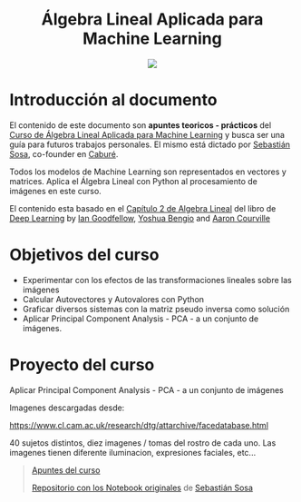 <div align="center">
    <h1>Álgebra Lineal Aplicada para Machine Learning</h1>
    <img src="https://imgur.com/xlE7Ayu.png" width="">
</div>

# Introducción al documento

El contenido de este documento son **apuntes teoricos - prácticos** del [Curso de Álgebra Lineal Aplicada para Machine Learning](https://platzi.com/cursos/algebra-ml/) y busca ser una guía para futuros trabajos personales. El mismo está dictado por [Sebastián Sosa](https://github.com/ssosa), co-founder en [Caburé](https://cabure.com.ar/).

Todos los modelos de Machine Learning son representados en vectores y matrices. Aplica el Álgebra Lineal con Python al procesamiento de imágenes en este curso.

El contenido esta basado en el [Capítulo 2 de Algebra Lineal](http://www.deeplearningbook.org/contents/linear_algebra.html) del libro de [Deep Learning](http://www.deeplearningbook.org/) by [Ian Goodfellow](https://en.wikipedia.org/wiki/Ian_Goodfellow), [Yoshua Bengio](https://es.wikipedia.org/wiki/Yoshua_Bengio) and [Aaron Courville](https://aaroncourville.wordpress.com/)

# Objetivos del curso

- Experimentar con los efectos de las transformaciones lineales sobre las imágenes
- Calcular Autovectores y Autovalores con Python
- Graficar diversos sistemas con la matriz pseudo inversa como solución
- Aplicar Principal Component Analysis - PCA -  a un conjunto de imágenes.

# Proyecto del curso

Aplicar Principal Component Analysis - PCA - a un conjunto de imágenes

Imagenes descargadas desde:

https://www.cl.cam.ac.uk/research/dtg/attarchive/facedatabase.html

40 sujetos distintos, diez imagenes / tomas del rostro de cada uno. Las imagenes tienen diferente iluminacion, expresiones faciales, etc...

> [Apuntes del curso](apuntes.md)
>
> [Repositorio con los Notebook originales](https://github.com/platzi/algebra-aplicada) de [Sebastián Sosa](https://github.com/ssosa)